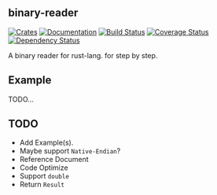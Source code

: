 binary-reader
-------------
[![Crates][CratesIOBadge]][CratesIO]
[![Documentation][DocsRsBadge]][DocsRs]
[![Build Status][TravisCIBadge]][TravisCI]
[![Coverage Status][CoverallsBadge]][Coveralls]
[![Dependency Status][DependencyCIBadge]][DependencyCI]

A binary reader for rust-lang. for step by step.

Example
-------
TODO...

TODO
----
 * Add Example(s).
 * Maybe support `Native-Endian`?
 * Reference Document
 * Code Optimize
 * Support `double`
 * Return `Result`

[CratesIO]: https://crates.io/crates/binary-reader
[CratesIOBadge]: https://img.shields.io/crates/v/binary-reader.svg

[DocsRs]: https://docs.rs/binary-reader
[DocsRsBadge]: https://docs.rs/binary-reader/badge.svg

[TravisCI]: https://travis-ci.org/MPThLee/binary-reader.rs
[TravisCIBadge]: https://travis-ci.org/MPThLee/binary-reader.rs.svg?branch=master

[Coveralls]: https://coveralls.io/github/MPThLee/binary-reader.rs?branch=master
[CoverallsBadge]: https://coveralls.io/repos/github/MPThLee/binary-reader.rs/badge.svg?branch=master

[DependencyCI]: https://dependencyci.com/github/MPThLee/binary-reader.rs
[DependencyCIBadge]: https://dependencyci.com/github/MPThLee/binary-reader.rs/badge